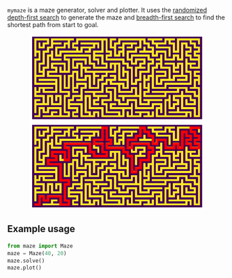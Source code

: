 `mymaze` is a maze generator, solver and plotter. It uses the [randomized depth-first search](https://en.wikipedia.org/wiki/Maze_generation_algorithm#Randomized_depth-first_search) to generate the maze and [breadth-first search](https://en.wikipedia.org/wiki/Breadth-first_search) to find the shortest path from start to goal.

<p align="center">
<img src="img/maze.png" style="height: 200px; width:400px;"/>
<img src="img/maze_solved.png" style="height: 200px; width:400px;"/>
</p>

Example usage
-------------
```python
from maze import Maze
maze = Maze(40, 20)
maze.solve()
maze.plot()
```
